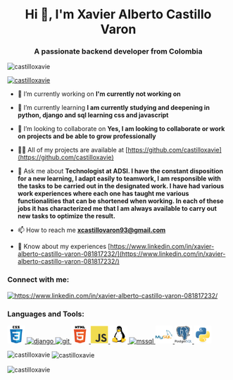 <h1 align="center">Hi 👋, I'm Xavier Alberto Castillo Varon</h1>
<h3 align="center">A passionate backend developer from Colombia</h3>

<p align="left"> <img src="https://komarev.com/ghpvc/?username=castilloxavie&label=Profile%20views&color=0e75b6&style=flat" alt="castilloxavie" /> </p>

<p align="left"> <a href="https://github.com/ryo-ma/github-profile-trophy"><img src="https://github-profile-trophy.vercel.app/?username=castilloxavie" alt="castilloxavie" /></a> </p>

- 🔭 I’m currently working on **I'm currently not working on**

- 🌱 I’m currently learning **I am currently studying and deepening in python, django and sql learning css and javascript**

- 👯 I’m looking to collaborate on **Yes, I am looking to collaborate or work on projects and be able to grow professionally**

- 👨‍💻 All of my projects are available at [https://github.com/castilloxavie](https://github.com/castilloxavie)

- 💬 Ask me about **Technologist at ADSI. I have the constant disposition for a new learning, I adapt easily to teamwork, I am responsible with the tasks to be carried out in the designated work. I have had various work experiences where each one has taught me various functionalities that can be shortened when working. In each of these jobs it has characterized me that I am always available to carry out new tasks to optimize the result.**

- 📫 How to reach me **xcastillovaron93@gmail.com**

- 📄 Know about my experiences [https://www.linkedin.com/in/xavier-alberto-castillo-varon-081817232/](https://www.linkedin.com/in/xavier-alberto-castillo-varon-081817232/)

<h3 align="left">Connect with me:</h3>
<p align="left">
<a href="https://linkedin.com/in/https://www.linkedin.com/in/xavier-alberto-castillo-varon-081817232/" target="blank"><img align="center" src="https://raw.githubusercontent.com/rahuldkjain/github-profile-readme-generator/master/src/images/icons/Social/linked-in-alt.svg" alt="https://www.linkedin.com/in/xavier-alberto-castillo-varon-081817232/" height="30" width="40" /></a>
</p>

<h3 align="left">Languages and Tools:</h3>
<p align="left"> <a href="https://www.w3schools.com/css/" target="_blank" rel="noreferrer"> <img src="https://raw.githubusercontent.com/devicons/devicon/master/icons/css3/css3-original-wordmark.svg" alt="css3" width="40" height="40"/> </a> <a href="https://www.djangoproject.com/" target="_blank" rel="noreferrer"> <img src="https://cdn.worldvectorlogo.com/logos/django.svg" alt="django" width="40" height="40"/> </a> <a href="https://git-scm.com/" target="_blank" rel="noreferrer"> <img src="https://www.vectorlogo.zone/logos/git-scm/git-scm-icon.svg" alt="git" width="40" height="40"/> </a> <a href="https://www.w3.org/html/" target="_blank" rel="noreferrer"> <img src="https://raw.githubusercontent.com/devicons/devicon/master/icons/html5/html5-original-wordmark.svg" alt="html5" width="40" height="40"/> </a> <a href="https://developer.mozilla.org/en-US/docs/Web/JavaScript" target="_blank" rel="noreferrer"> <img src="https://raw.githubusercontent.com/devicons/devicon/master/icons/javascript/javascript-original.svg" alt="javascript" width="40" height="40"/> </a> <a href="https://www.linux.org/" target="_blank" rel="noreferrer"> <img src="https://raw.githubusercontent.com/devicons/devicon/master/icons/linux/linux-original.svg" alt="linux" width="40" height="40"/> </a> <a href="https://www.microsoft.com/en-us/sql-server" target="_blank" rel="noreferrer"> <img src="https://www.svgrepo.com/show/303229/microsoft-sql-server-logo.svg" alt="mssql" width="40" height="40"/> </a> <a href="https://www.mysql.com/" target="_blank" rel="noreferrer"> <img src="https://raw.githubusercontent.com/devicons/devicon/master/icons/mysql/mysql-original-wordmark.svg" alt="mysql" width="40" height="40"/> </a> <a href="https://www.postgresql.org" target="_blank" rel="noreferrer"> <img src="https://raw.githubusercontent.com/devicons/devicon/master/icons/postgresql/postgresql-original-wordmark.svg" alt="postgresql" width="40" height="40"/> </a> <a href="https://www.python.org" target="_blank" rel="noreferrer"> <img src="https://raw.githubusercontent.com/devicons/devicon/master/icons/python/python-original.svg" alt="python" width="40" height="40"/> </a> </p>

<p><img align="left" src="https://github-readme-stats.vercel.app/api/top-langs?username=castilloxavie&show_icons=true&locale=en&layout=compact" alt="castilloxavie" /></p>

<p>&nbsp;<img align="center" src="https://github-readme-stats.vercel.app/api?username=castilloxavie&show_icons=true&locale=en" alt="castilloxavie" /></p>

<p><img align="center" src="https://github-readme-streak-stats.herokuapp.com/?user=castilloxavie&" alt="castilloxavie" /></p>
